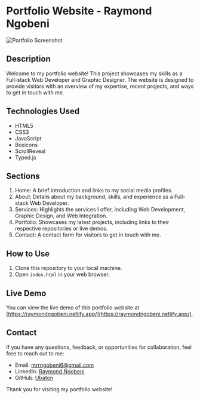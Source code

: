 # Portfolio Website - Raymond Ngobeni
![Portfolio Screenshot](/html/images/portfolio_screenshot.png)

## Description
Welcome to my portfolio website! This project showcases my skills as a Full-stack Web Developer and Graphic Designer. The website is designed to provide visitors with an overview of my expertise, recent projects, and ways to get in touch with me.

## Technologies Used
- HTML5
- CSS3
- JavaScript
- Boxicons
- ScrollReveal
- Typed.js

## Sections
1. Home: A brief introduction and links to my social media profiles.
2. About: Details about my background, skills, and experience as a Full-stack Web Developer.
3. Services: Highlights the services I offer, including Web Development, Graphic Design, and Web Integration.
4. Portfolio: Showcases my latest projects, including links to their respective repositories or live demos.
5. Contact: A contact form for visitors to get in touch with me.

## How to Use
1. Clone this repository to your local machine.
2. Open `index.html` in your web browser.

## Live Demo
You can view the live demo of this portfolio website at [https://raymondngobeni.netlify.app/](https://raymondngobeni.netlify.app/).

## Contact
If you have any questions, feedback, or opportunities for collaboration, feel free to reach out to me:

- Email: mrrngobeni6@gmail.com
- LinkedIn: [Raymond Ngobeni](https://www.linkedin.com/in/raymond-ngobeni-b7ab26163/)
- GitHub: [Ubaton](https://github.com/Ubaton)

Thank you for visiting my portfolio website!
